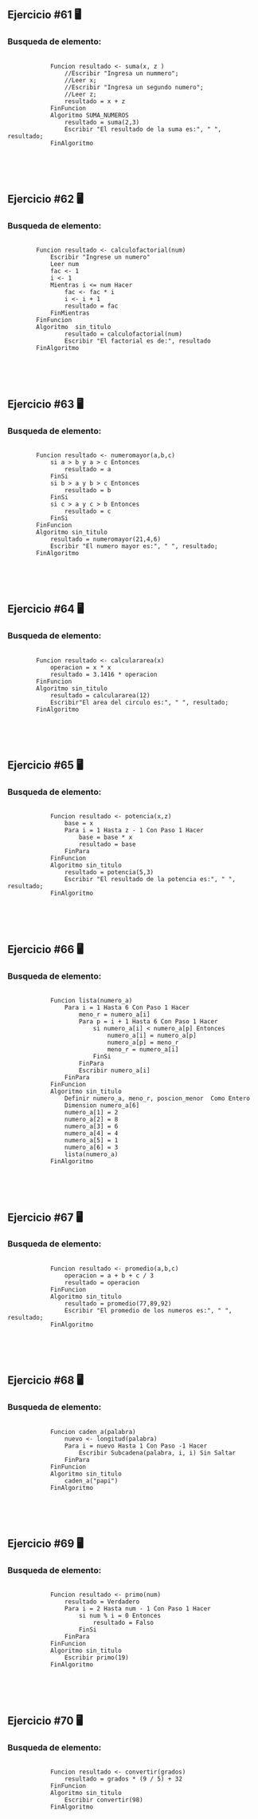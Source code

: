 <h2>Ejercicio #61 🖥️ </h2>
<h3>Busqueda de elemento:</h3>
    <pre>
        <code> 
            Funcion resultado <- suma(x, z )
                //Escribir "Ingresa un nummero";
                //Leer x;
                //Escribir "Ingresa un segundo numero";
                //Leer z;
                resultado = x + z
            FinFuncion
            Algoritmo SUMA_NUMEROS	
                resultado = suma(2,3)
                Escribir "El resultado de la suma es:", " ", resultado;
            FinAlgoritmo
         </code>
    </pre>

<br>

<h2>Ejercicio #62 🖥️ </h2>
<h3>Busqueda de elemento:</h3>
    <pre>
        <code> 
        Funcion resultado <- calculofactorial(num) 
            Escribir "Ingrese un numero"
            Leer num
            fac <- 1
            i <- 1
            Mientras i <= num Hacer
                fac <- fac * i
                i <- i + 1
                resultado = fac 
            FinMientras
        FinFuncion
        Algoritmo  sin_titulo
                resultado = calculofactorial(num)
                Escribir "El factorial es de:", resultado
        FinAlgoritmo
         </code>
    </pre>

<br>

<h2>Ejercicio #63 🖥️ </h2>
<h3>Busqueda de elemento:</h3>
    <pre>
        <code> 
        Funcion resultado <- numeromayor(a,b,c)
            si a > b y a > c Entonces
                resultado = a
            FinSi
            si b > a y b > c Entonces
                resultado = b
            FinSi
            si c > a y c > b Entonces
                resultado = c
            FinSi
        FinFuncion
        Algoritmo sin_titulo
            resultado = numeromayor(21,4,6)
            Escribir "El numero mayor es:", " ", resultado;
        FinAlgoritmo
         </code>
    </pre>

<br>

<h2>Ejercicio #64 🖥️ </h2>
<h3>Busqueda de elemento:</h3>
    <pre>
        <code> 
        Funcion resultado <- calculararea(x) 
            operacion = x * x 
            resultado = 3.1416 * operacion 
        FinFuncion
        Algoritmo sin_titulo
            resultado = calculararea(12) 
            Escribir"El area del circulo es:", " ", resultado;
        FinAlgoritmo
         </code>
    </pre>

<br>

<h2>Ejercicio #65 🖥️ </h2>
<h3>Busqueda de elemento:</h3>
    <pre>
        <code> 
            Funcion resultado <- potencia(x,z) 
                base = x 
                Para i = 1 Hasta z - 1 Con Paso 1 Hacer
                    base = base * x
                    resultado = base
                FinPara
            FinFuncion
            Algoritmo sin_titulo
                resultado = potencia(5,3)
                Escribir "El resultado de la potencia es:", " ", resultado;
            FinAlgoritmo
         </code>
    </pre>

<br>

<h2>Ejercicio #66 🖥️ </h2>
<h3>Busqueda de elemento:</h3>
    <pre>
        <code> 
            Funcion lista(numero_a)
                Para i = 1 Hasta 6 Con Paso 1 Hacer
                    meno_r = numero_a[i]
                    Para p = i + 1 Hasta 6 Con Paso 1 Hacer 
                        si numero_a[i] < numero_a[p] Entonces
                            numero_a[i] = numero_a[p]
                            numero_a[p] = meno_r
                            meno_r = numero_a[i]
                        FinSi
                    FinPara
                    Escribir numero_a[i]
                FinPara
            FinFuncion
            Algoritmo sin_titulo
                Definir numero_a, meno_r, poscion_menor  Como Entero
                Dimension numero_a[6]
                numero_a[1] = 2
                numero_a[2] = 8
                numero_a[3] = 6
                numero_a[4] = 4
                numero_a[5] = 1
                numero_a[6] = 3
                lista(numero_a)
            FinAlgoritmo
         </code>
    </pre>

<br>

<h2>Ejercicio #67 🖥️ </h2>
<h3>Busqueda de elemento:</h3>
    <pre>
        <code> 
            Funcion resultado <- promedio(a,b,c)
                operacion = a + b + c / 3
                resultado = operacion
            FinFuncion
            Algoritmo sin_titulo
                resultado = promedio(77,89,92)
                Escribir "El promedio de los numeros es:", " ", resultado;
            FinAlgoritmo
         </code>
    </pre>

<br>

<h2>Ejercicio #68 🖥️ </h2>
<h3>Busqueda de elemento:</h3>
    <pre>
        <code> 
            Funcion caden_a(palabra)
                nuevo <- longitud(palabra)
                Para i = nuevo Hasta 1 Con Paso -1 Hacer
                    Escribir Subcadena(palabra, i, i) Sin Saltar
                FinPara
            FinFuncion
            Algoritmo sin_titulo
                caden_a("papi")
            FinAlgoritmo
         </code>
    </pre>

<br>

<h2>Ejercicio #69 🖥️ </h2>
<h3>Busqueda de elemento:</h3>
    <pre>
        <code> 
            Funcion resultado <- primo(num) 
                resultado = Verdadero
                Para i = 2 Hasta num - 1 Con Paso 1 Hacer
                    si num % i = 0 Entonces
                        resultado = Falso
                    FinSi
                FinPara
            FinFuncion
            Algoritmo sin_titulo
                Escribir primo(19)
            FinAlgoritmo
         </code>
    </pre>

<br>

<h2>Ejercicio #70 🖥️ </h2>
<h3>Busqueda de elemento:</h3>
    <pre>
        <code> 
            Funcion resultado <- convertir(grados)
                resultado = grados * (9 / 5) + 32
            FinFuncion
            Algoritmo sin_titulo
                Escribir convertir(98)
            FinAlgoritmo
         </code>
    </pre>

<br>